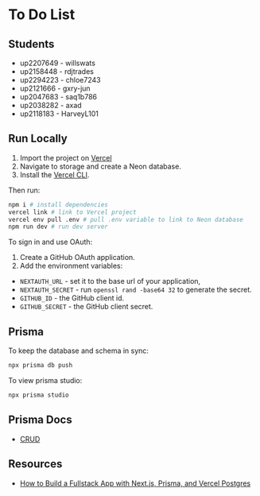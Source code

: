 # To Do List

## Students

- up2207649 - willswats
- up2158448 - rdjtrades
- up2294223 - chloe7243
- up2121666 - gxry-jun
- up2047683 - saq1b786
- up2038282 - axad
- up2118183 - HarveyL101

## Run Locally

1. Import the project on [Vercel](https://vercel.com)
2. Navigate to storage and create a Neon database.
3. Install the [Vercel CLI](https://vercel.com/docs/cli).

Then run:

```bash
npm i # install dependencies
vercel link # link to Vercel project
vercel env pull .env # pull .env variable to link to Neon database
npm run dev # run dev server
```

To sign in and use OAuth:

1. Create a GitHub OAuth application.
2. Add the environment variables:

- `NEXTAUTH_URL` - set it to the base url of your application,
- `NEXTAUTH_SECRET` - run `openssl rand -base64 32` to generate the secret.
- `GITHUB_ID` - the GitHub client id.
- `GITHUB_SECRET` - the GitHub client secret.

## Prisma

To keep the database and schema in sync:

```bash
npx prisma db push
```

To view prisma studio:

```bash
npx prisma studio
```

## Prisma Docs

- [CRUD](https://www.prisma.io/docs/orm/prisma-client/queries/crud)

## Resources

- [How to Build a Fullstack App with Next.js, Prisma, and Vercel Postgres](https://vercel.com/guides/nextjs-prisma-postgres)
